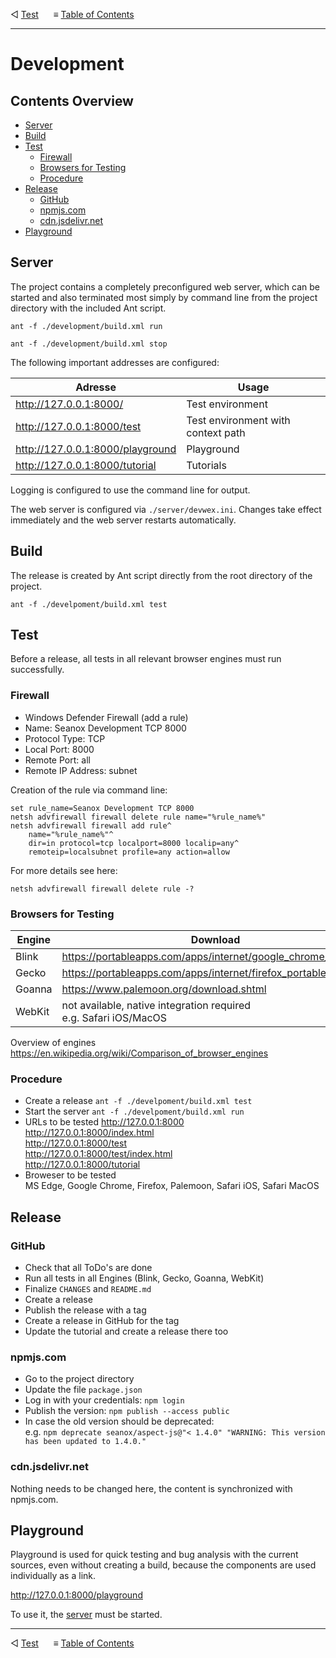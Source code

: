 &#9665; [Test](test.md)
&nbsp;&nbsp;&nbsp;&nbsp; &#8801; [Table of Contents](README.md#development)
- - -

# Development


## Contents Overview

* [Server](#server)
* [Build](#build)
* [Test](#test)
  * [Firewall](#firewall)
  * [Browsers for Testing](#browsers-for-testing)
  * [Procedure](#procedure)
* [Release](#release)
  * [GitHub](#github)
  * [npmjs.com](#npmjscom)
  * [cdn.jsdelivr.net](#cdnjsdelivrnet)
* [Playground](#playground)


## Server

The project contains a completely preconfigured web server, which can be started
and also terminated most simply by command line from the project directory with
the included Ant script.

```
ant -f ./development/build.xml run
```
```
ant -f ./development/build.xml stop
```

The following important addresses are configured:

| Adresse                          | Usage                              |
|----------------------------------|------------------------------------|
| http://127.0.0.1:8000/           | Test environment                   |
| http://127.0.0.1:8000/test       | Test environment with context path |
| http://127.0.0.1:8000/playground | Playground                         |
| http://127.0.0.1:8000/tutorial   | Tutorials                          |

Logging is configured to use the command line for output.

The web server is configured via `./server/devwex.ini`. Changes take effect
immediately and the web server restarts automatically.


## Build

The release is created by Ant script directly from the root directory of the
project.

```
ant -f ./develpoment/build.xml test
```


## Test

Before a release, all tests in all relevant browser engines must run
successfully.


### Firewall
- Windows Defender Firewall (add a rule)
- Name: Seanox Development TCP 8000
- Protocol Type: TCP
- Local Port: 8000
- Remote Port: all
- Remote IP Address: subnet

Creation of the rule via command line:

```
set rule_name=Seanox Development TCP 8000
netsh advfirewall firewall delete rule name="%rule_name%"
netsh advfirewall firewall add rule^
    name="%rule_name%"^
    dir=in protocol=tcp localport=8000 localip=any^
    remoteip=localsubnet profile=any action=allow
```

For more details see here:

```
netsh advfirewall firewall delete rule -?
```

### Browsers for Testing

| Engine | Download                                                            |
| ------ |---------------------------------------------------------------------| 
| Blink  | https://portableapps.com/apps/internet/google_chrome_portable       |
| Gecko  | https://portableapps.com/apps/internet/firefox_portable             |
| Goanna | https://www.palemoon.org/download.shtml                             |
| WebKit | not available, native integration required<br>e.g. Safari iOS/MacOS |

Overview of engines  
https://en.wikipedia.org/wiki/Comparison_of_browser_engines

### Procedure

- Create a release
  `ant -f ./develpoment/build.xml test`
- Start the server
  `ant -f ./develpoment/build.xml run`
- URLs to be tested
  http://127.0.0.1:8000  
  http://127.0.0.1:8000/index.html    
  http://127.0.0.1:8000/test  
  http://127.0.0.1:8000/test/index.html  
  http://127.0.0.1:8000/tutorial  
- Broweser to be tested  
  MS Edge, Google Chrome, Firefox, Palemoon, Safari iOS, Safari MacOS


## Release

### GitHub
- Check that all ToDo's are done
- Run all tests in all Engines (Blink, Gecko, Goanna, WebKit)
- Finalize `CHANGES` and `README.md`
- Create a release
- Publish the release with a tag
- Create a release in GitHub for the tag
- Update the tutorial and create a release there too

### npmjs.com
- Go to the project directory
- Update the file `package.json`
- Log in with your credentials: `npm login`
- Publish the version: `npm publish --access public`
- In case the old version should be deprecated:  
  e.g. `npm deprecate seanox/aspect-js@"< 1.4.0" "WARNING: This version has been updated to 1.4.0."`

### cdn.jsdelivr.net
Nothing needs to be changed here, the content is synchronized with npmjs.com.


## Playground

Playground is used for quick testing and bug analysis with the current sources,
even without creating a build, because the components are used individually as a
link.

http://127.0.0.1:8000/playground

To use it, the [server](#server) must be started.



- - -
&#9665; [Test](test.md)
&nbsp;&nbsp;&nbsp;&nbsp; &#8801; [Table of Contents](README.md#development)
